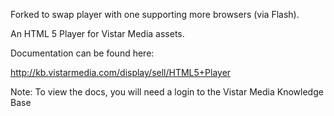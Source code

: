 Forked to swap player with one supporting more browsers (via Flash).

An HTML 5 Player for Vistar Media assets.

Documentation can be found here:

http://kb.vistarmedia.com/display/sell/HTML5+Player

Note: To view the docs, you will need a login to the Vistar Media Knowledge Base